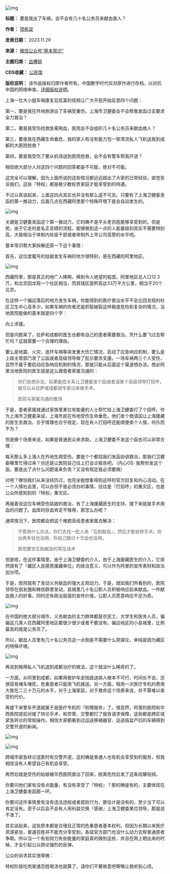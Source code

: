 ![img](https://chinadigitaltimes.net/chinese/files/2023/12/fc31-adce952b941a5b1e8f143d9ddd01a89d.jpg)




**标题：** 要是我出了车祸，会不会有几十名公务员来献血救人？  

**作者：** [项栋梁](https://chinadigitaltimes.net/space/项栋梁)  

**发表日期：** 2023.11.29  

**来源：** [微信公众号“基本常识”](https://mp.weixin.qq.com/s/rc-Vh9LwYYPq421H40uLGw)  

**主题归类：** [血槽姐](https://chinadigitaltimes.net/space/血槽姐)  

**CDS收藏：** [公民馆](https://chinadigitaltimes.net/space/%E5%85%AC%E6%B0%91%E9%A6%86)  

**版权说明：** 该作品版权归原作者所有。中国数字时代仅对原作进行存档，以对抗中国的网络审查。[详细版权说明](https://chinadigitaltimes.net/chinese/copyright)。


上海一位大小姐车祸康复后炫富的视频让广大平民开始反思四个问题：


第一，要是我在外地旅游出了车祸受重伤，上海市卫健委会不会帮我发函过去要求全力救治？


第二，要是我受伤抢救急需用血，医院会不会组织几十名公务员来献血救人？


第三，要是我在西藏生命垂危，我的家人有没有能力包一架湾流私人飞机送我到成都的大医院抢救？


第四，要是我受伤了要从机场送到医院抢救，会不会有警车帮我开道？


相信绝大部分人对这四个问题的回答都是不可能，绝对不可能。


这完全可以理解，因为上面所说的这些情况都远远超出了大家的日常经验，直觉告诉我们，这些『特权』都是极少数权贵家庭才能享受到的待遇。


不过认真说起来，上面这四点其实也并没有那么遥不可及。只要有了上海卫健委发函的第一推动力，后面几点在西藏阿里那个特殊环境下是会自动发生的。


![img](https://chinadigitaltimes.net/chinese/files/2023/12/post-702774-656a45cd3b51d.)


关键是卫健委发函这个第一推动力，它的确不是平头老百姓能够享受到的。但是呢，由于它走的是名正言顺的流程，能够做到这一点的人能量级别其实不需要特别高，大致相当于体制内处级干部或者体制外上市公司高管的水平吧。


基本常识帮大家拆解还原一下这个事情：


首先，这位度蜜月的姑娘发生车祸的地方很特别，是在西藏的阿里地区。


![img](https://chinadigitaltimes.net/chinese/files/2023/12/post-702774-656a45cd4c244.)


西藏阿里，那是真正的地广人稀啊，稀到令人绝望的程度。阿里地区总人口12.3万，和北京回龙观一个社区相当，而其辖区面积高达33万平方公里，相当于20个北京。


在这样一个偏远落后的地方发生车祸，你能得到的医疗救治水平不会比回龙观的社区卫生中心高多少。如果车祸的伤者还是肝脏破裂这样极度危险和复杂的情况，当地医院能做的基本就是四个字：


向上求援。


但是问题来了，拉萨和成都的医生也都有自己的患者需要救治，凭什么要飞过去帮忙吗？这就需要一个合理的理由。


要么是地震、火灾、连环车祸等突发重大伤亡情况，启动了应急响应机制，要么是上级主管部门发了公函或者高级领导做了批示要求支援。一场车祸两三个人受伤，显然不属于要启动应急响应机制的情况，那就只能从后面这个渠道想办法。想必阿里当地医院的医生就是这么跟患者家属沟通的：



> 
> 你们去想办法，如果能找关系让卫健委发个函或者请某个高级领导打招呼，就可以从拉萨或成都调专家过来做手术。
> 
> 
> 医院与家属沟通的推测
> 
> 
> 


于是，患者家属就通过家族里某位有能量的人士帮忙给上海卫健委打了个招呼。作为上海市卫健委来说，上海市民在外地受伤生命垂危，他们发个商请函让上海援藏的医生去救治，合乎情理也合乎规定，现在有人打招呼还能顺便卖个人情，何乐而不为？


但是换个场景来说，如果是普通民众来求助，上海卫健委不发这个函也可以非常合理：


每天那么多上海人在外地生病受伤，要是个个都找我们发函协调救治，那我们卫健委哪里忙得过来？你还是让医院自己往上打会诊报告吧。（内心OS: 我帮你发这个函，要是出了点什么问题谁来负责？又没有规定我必须要做）


对吧？哪怕我们从来没经历过，也完全能想象得到这样的官方回复和内心活动。在一个人情社会里，可以办但不是必须办的事情，往往是『打招呼』的重灾区，也是公众所感知到的『特权』重灾区。


再接着说这位车祸受伤姑娘的救治，有了上海援藏医生的支持，接下来就是手术用血的问题了。血库的存血肯定不够用，那怎么办呢？


通常情况下，医院都会把这个难题丢给患者家属去解决：



> 
> 不管用什么办法，你们去找一批人来『互助献血』，然后才能安排手术。你出再多钱也没用，你自己献过十次血也没用。
> 
> 
> 医院要求互助献血的常见话术
> 
> 
> 


但是呢，在这件事情里，由于上海卫健委的介入，由于上海援藏医生的介入，它突然就有了『藏区人民感恩援藏单位』的政治意义，可以作为阿里的宣传素材和政治加分项。


于是，医院就有了发动义务献血的强大主观动力。于是，就如我们所看到的，医院领导在朋友圈和微信群里发动，县城里几十名公职人员积极响应前来献血。一件献血救人的好事，同时还有政治层面的宣传价值，公职人员愿意响应不足为奇。


![img](https://chinadigitaltimes.net/chinese/files/2023/12/post-702774-656a45cd5e0e8.)


在中国的绝大部分城市，义务献血的主力群体都是农民工、大学生和医务人员，偏偏这几类人在西藏阿里地区都很少很少或者干脆没有。偏远地区的小县城里，比例最高的就是公务员了。


所以，献血人员里有几十名公务员这一点倒是不需要什么阴谋论，单纯是因为藏区的特殊环境。


![img](https://chinadigitaltimes.net/chinese/files/2023/12/post-702774-656a45cd992b3.)


再说到租用私人飞机送到成都治疗的做法，这个就没什么稀奇的了。


一方面，从阿里到成都，如果用救护车走陆路送病人根本不可行，时间长不说，还很容易堵车堵死，危重患者只能用飞机接送。另一方面，租用一次医疗专机的费用大致在二三十万元的水平，对于上海家庭，对于救命这个场景来说，并不算难以承受的代价。


再接下来警车开道就属于是医疗专机的『附赠服务』了。很显然，阿里的医院和华西医院提前对接了转诊手术，和空管、交警都打了报告请求保障，这些都是跨区域紧急转诊的常规操作。相信大家都看到过运送移植器官、运送临盆产妇的车辆得到交警开道的新闻。


![img](https://chinadigitaltimes.net/chinese/files/2023/12/post-702774-656a45cdabefa.)


![img](https://chinadigitaltimes.net/chinese/files/2023/12/post-702774-656a45cdbf622.)


跨城市紧急转诊送医时有交警开道，这的确是普通人也有机会享受到的服务，但我相信没有人希望自己有机会享受。


再然后就是受伤的姑娘被华西医院救治了回来，脱离危险后发了这条炫耀视频。


你要问他们家有没有点能量，有没有享受了『特权』？那的确是有的，主要体现在上海卫健委发函那一环。


你要问这件事情里有没有违法违规或者腐败行为，那估计是没有的，至少当下可以肯定没有。至于以后会不会有人用利益交换『感谢』上海卫健委某位领导，那就说不准了。


其实说起来，这些原本都是合理且正常的危重患者基本权利，但因为长期以来医疗资源紧张，普通百姓并不能充分享受到，各级官方部门也没什么动力去帮普通患者争取。所以当一个有些财力有些能量的家庭真的做到这些，并且在网上晒出来的时候，才会引起公众舆论强烈的反弹。


公众的诉求其实很卑微：


特权阶层吃肉普通百姓喝汤也就算了，请你们不要故意吧唧嘴让我听到心烦。

